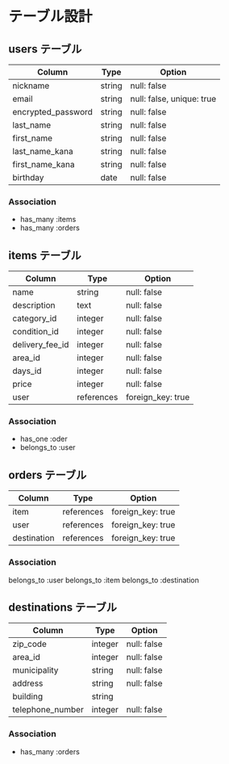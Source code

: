 # テーブル設計

## users テーブル

| Column                | Type   | Option                    |
| --------------------- | ------ | ------------------------- |
| nickname              | string | null: false               |
| email                 | string | null: false, unique: true |
| encrypted_password    | string | null: false               |
| last_name             | string | null: false               |
| first_name            | string | null: false               |
| last_name_kana        | string | null: false               |
| first_name_kana       | string | null: false               |
| birthday              | date   | null: false               |

### Association

- has_many :items
- has_many :orders

## items テーブル

| Column          | Type       | Option            |
| --------------- | ---------- | ----------------- |
| name            | string     | null: false       | 
| description     | text       | null: false       |
| category_id     | integer    | null: false       |
| condition_id    | integer    | null: false       |
| delivery_fee_id | integer    | null: false       |
| area_id         | integer    | null: false       |
| days_id         | integer    | null: false       |
| price           | integer    | null: false       |
| user            | references | foreign_key: true |

### Association

- has_one :oder
- belongs_to :user

## orders テーブル

| Column      | Type       | Option            |
| ----------- | ---------- | ----------------- |
| item        | references | foreign_key: true |
| user        | references | foreign_key: true |
| destination | references | foreign_key: true |

### Association 

belongs_to :user
belongs_to :item
belongs_to :destination

## destinations テーブル

| Column           | Type    | Option      |
| ---------------- | ------- | ----------- |
| zip_code         | integer | null: false |
| area_id          | integer | null: false |
| municipality     | string  | null: false |
| address          | string  | null: false |
| building         | string  |             |
| telephone_number | integer | null: false |

### Association

- has_many :orders